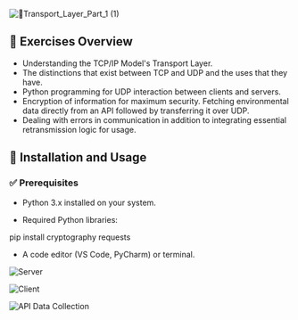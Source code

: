 ![🚚Transport_Layer_Part_1 (1)](https://github.com/user-attachments/assets/7b85362c-16cd-4064-94fa-2fd0e8ddb7f9)

## 📝 Exercises Overview

- Understanding the TCP/IP Model's Transport Layer. 
- The distinctions that exist between TCP and UDP and the uses that they have. 
- Python programming for UDP interaction between clients and servers. 
- Encryption of information for maximum security. Fetching environmental data directly from an API followed by transferring it over UDP. 
- Dealing with errors in communication in addition to integrating essential retransmission logic for usage.
## 🚀 Installation and Usage

### ✅ Prerequisites

- Python 3.x installed on your system.

- Required Python libraries:

pip install cryptography requests

- A code editor (VS Code, PyCharm) or terminal.

![Server](https://github.com/user-attachments/assets/e808f069-a7e3-4d0d-aa77-2e8e825422f7)

![Client](https://github.com/user-attachments/assets/404e62a1-4062-46e2-99be-77793e4aa86a)

![API Data Collection](https://github.com/user-attachments/assets/560a8e5b-d4df-4ae9-8361-f827e2a11c4e)
